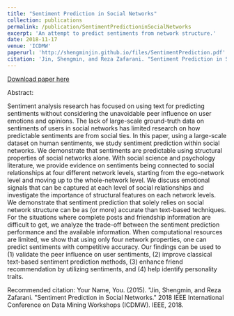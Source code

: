 ```yaml
---
title: "Sentiment Prediction in Social Networks"
collection: publications
permalink: /publication/SentimentPredictioninSocialNetworks
excerpt: 'An attempt to predict sentiments from network structure.'
date: 2018-11-17
venue: 'ICDMW'
paperurl: 'http://shengminjin.github.io/files/SentimentPrediction.pdf'
citation: 'Jin, Shengmin, and Reza Zafarani. "Sentiment Prediction in Social Networks." 2018 IEEE International Conference on Data Mining Workshops (ICDMW). IEEE, 2018.'
---
```


[Download paper here](http://shengminjin.github.io/files/SentimentPrediction.pdf)

Abstract:

Sentiment analysis research has focused on using text for predicting sentiments without considering the unavoidable peer influence on user emotions and opinions. The lack of large-scale ground-truth data on sentiments of users in social networks has limited research on how predictable sentiments are from social ties. In this paper, using a large-scale dataset on human sentiments, we study sentiment prediction within social networks. We demonstrate that sentiments are predictable using structural properties of social networks alone. With social science and psychology literature, we provide evidence on sentiments being connected to social relationships at four different network levels, starting from the ego-network level and moving up to the whole-network level. We discuss emotional signals that can be captured at each level of social relationships and investigate the importance of structural features on each network levels. We demonstrate that sentiment prediction that solely relies on social network structure can be as (or more) accurate than text-based techniques. For the situations where complete posts and friendship information are difficult to get, we analyze the trade-off between the sentiment prediction performance and the available information. When computational resources are limited, we show that using only four network properties, one can predict sentiments with competitive accuracy. Our findings can be used to (1) validate the peer influence on user sentiments, (2) improve classical text-based sentiment prediction methods, (3) enhance friend recommendation by utilizing sentiments, and (4) help identify personality traits. 

Recommended citation: Your Name, You. (2015). "Jin, Shengmin, and Reza Zafarani. "Sentiment Prediction in Social Networks." 2018 IEEE International Conference on Data Mining Workshops (ICDMW). IEEE, 2018.
